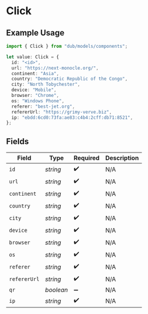 # Click

## Example Usage

```typescript
import { Click } from "dub/models/components";

let value: Click = {
  id: "<id>",
  url: "https://next-monocle.org/",
  continent: "Asia",
  country: "Democratic Republic of the Congo",
  city: "North Tobychester",
  device: "Mobile",
  browser: "Chrome",
  os: "Windows Phone",
  referer: "best-jet.org",
  refererUrl: "https://grimy-verve.biz",
  ip: "ebdd:6cd0:73fa:ae83:c4b4:2cff:db71:8521",
};
```

## Fields

| Field              | Type               | Required           | Description        |
| ------------------ | ------------------ | ------------------ | ------------------ |
| `id`               | *string*           | :heavy_check_mark: | N/A                |
| `url`              | *string*           | :heavy_check_mark: | N/A                |
| `continent`        | *string*           | :heavy_check_mark: | N/A                |
| `country`          | *string*           | :heavy_check_mark: | N/A                |
| `city`             | *string*           | :heavy_check_mark: | N/A                |
| `device`           | *string*           | :heavy_check_mark: | N/A                |
| `browser`          | *string*           | :heavy_check_mark: | N/A                |
| `os`               | *string*           | :heavy_check_mark: | N/A                |
| `referer`          | *string*           | :heavy_check_mark: | N/A                |
| `refererUrl`       | *string*           | :heavy_check_mark: | N/A                |
| `qr`               | *boolean*          | :heavy_minus_sign: | N/A                |
| `ip`               | *string*           | :heavy_check_mark: | N/A                |